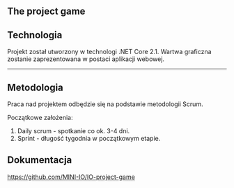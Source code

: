 **The project game**
---

## Technologia

Projekt został utworzony w technologi .NET Core 2.1. Wartwa graficzna zostanie zaprezentowana w postaci aplikacji webowej.

---

## Metodologia

Praca nad projektem odbędzie się na podstawie metodologii Scrum. 

Początkowe założenia:

1. Daily scrum - spotkanie co ok. 3-4 dni.
2. Sprint - długość tygodnia w początkowym etapie.

## Dokumentacja

https://github.com/MINI-IO/IO-project-game
